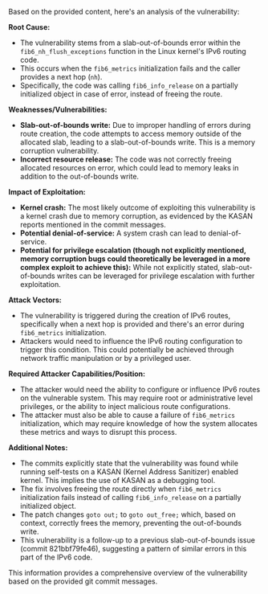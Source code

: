 Based on the provided content, here's an analysis of the vulnerability:

**Root Cause:**
- The vulnerability stems from a slab-out-of-bounds error within the `fib6_nh_flush_exceptions` function in the Linux kernel's IPv6 routing code.
- This occurs when the `fib6_metrics` initialization fails and the caller provides a next hop (`nh`).
- Specifically, the code was calling `fib6_info_release` on a partially initialized object in case of error, instead of freeing the route.

**Weaknesses/Vulnerabilities:**
- **Slab-out-of-bounds write:** Due to improper handling of errors during route creation, the code attempts to access memory outside of the allocated slab, leading to a slab-out-of-bounds write. This is a memory corruption vulnerability.
- **Incorrect resource release:** The code was not correctly freeing allocated resources on error, which could lead to memory leaks in addition to the out-of-bounds write.

**Impact of Exploitation:**
- **Kernel crash:** The most likely outcome of exploiting this vulnerability is a kernel crash due to memory corruption, as evidenced by the KASAN reports mentioned in the commit messages.
- **Potential denial-of-service:** A system crash can lead to denial-of-service.
- **Potential for privilege escalation (though not explicitly mentioned, memory corruption bugs could theoretically be leveraged in a more complex exploit to achieve this):** While not explicitly stated, slab-out-of-bounds writes can be leveraged for privilege escalation with further exploitation.

**Attack Vectors:**
- The vulnerability is triggered during the creation of IPv6 routes, specifically when a next hop is provided and there's an error during `fib6_metrics` initialization.
- Attackers would need to influence the IPv6 routing configuration to trigger this condition. This could potentially be achieved through network traffic manipulation or by a privileged user.

**Required Attacker Capabilities/Position:**
- The attacker would need the ability to configure or influence IPv6 routes on the vulnerable system. This may require root or administrative level privileges, or the ability to inject malicious route configurations.
- The attacker must also be able to cause a failure of `fib6_metrics` initialization, which may require knowledge of how the system allocates these metrics and ways to disrupt this process.

**Additional Notes:**
- The commits explicitly state that the vulnerability was found while running self-tests on a KASAN (Kernel Address Sanitizer) enabled kernel. This implies the use of KASAN as a debugging tool.
- The fix involves freeing the route directly when `fib6_metrics` initialization fails instead of calling `fib6_info_release` on a partially initialized object.
- The patch changes `goto out;` to `goto out_free;` which, based on context, correctly frees the memory, preventing the out-of-bounds write.
- This vulnerability is a follow-up to a previous slab-out-of-bounds issue (commit 821bbf79fe46), suggesting a pattern of similar errors in this part of the IPv6 code.

This information provides a comprehensive overview of the vulnerability based on the provided git commit messages.